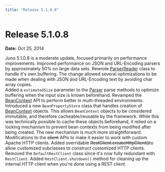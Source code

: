 ```yaml
---
title: "Release 5.1.0.8"
---
```


# Release 5.1.0.8

**Date:** Oct 25, 2014

Juno 5.1.0.8 is a moderate update, focused primarily on performance improvements.
Improved performance on JSON and URL-Encoding parsers by approximately 50% on large data sets. 
Rewrote [ParserReader]({{API_DOCS}}/org/apache/juneau/parser/ParserReader.html) class to handle it's own buffering.
The change allowed several optimizations to be made when dealing with JSON and URL-Encoding
text by avoiding char array copies.  
Added a `estimatedSize` parameter to the [Parser]({{API_DOCS}}/org/apache/juneau/parser/Parser.html) parse methods to 
optimize buffering when the input size is known beforehand.
Revamped the [BeanContext]({{API_DOCS}}/org/apache/juneau/BeanContext.html) API to perform better in multi-threaded environments.
Introduced a new `BeanPropertyStore` class that handles creation of [BeanContext]({{API_DOCS}}/org/apache/juneau/BeanContext.html) objects.
This allows `BeanContext` objects to be considered immutable, and therefore cacheable/reusable by the framework.
While this was technically possible to cache these objects beforehand, it relied on a locking mechanism to prevent bean contexts
from being modified after being created.  The new mechanism is much more straightforward.
Modifications to the ~~client~~ APIs to make it easier to work with custom Apache HTTP clients.
Added overridable ~~RestClient.createHttpClient()~~to allow customized subclasses to construct customized HTTP clients.
Removed the `DefaultRestClient` class since it's now fully redundant with `RestClient`.
Added `RestClient.shutdown()` method for cleaning up the internal HTTP client when you're done using a REST client.
